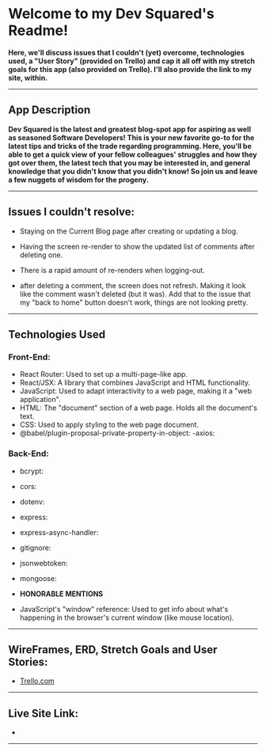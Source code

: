 # Welcome to my Dev Squared's Readme!
**Here, we'll discuss issues that I couldn't (yet) overcome, technologies used, a "User Story" (provided on Trello) and cap it all off with my stretch goals for this app (also provided on Trello). I'll also provide the link to my site, within.**

---

## App Description
**Dev Squared is the latest and greatest blog-spot app for aspiring as well as seasoned Software Developers! This is your new favorite go-to for the latest tips and tricks of the trade regarding programming. Here, you'll be able to get a quick view of your fellow colleagues' struggles and how they got over them, the latest tech that you may be interested in, and general knowledge that you didn't know that you didn't know! So join us and leave a few nuggets of wisdom for the progeny.**

---

## Issues I couldn't resolve:

- Staying on the Current Blog page after creating or updating a blog.

- Having the screen re-render to show the updated list of comments after deleting one.

- There is a rapid amount of re-renders when logging-out.

- after deleting a comment, the screen does not refresh. Making it look like the comment wasn't deleted (but it was). Add that to the issue that my "back to home" button doesn't work, things are not looking pretty.

---

## **Technologies Used**
### Front-End:
- React Router: Used to set up a multi-page-like app.
- React/JSX: A library that combines JavaScript and HTML functionality.
- JavaScript: Used to adapt interactivity to a web page, making it a "web application".
- HTML: The "document" section of a web page. Holds all the document's text.
- CSS: Used to apply styling to the web page document.
- @babel/plugin-proposal-private-property-in-object:
-axios:

### Back-End:
- bcrypt:
- cors:
- dotenv:
- express:
- express-async-handler:
- gitignore:
- jsonwebtoken:
- mongoose:

- **HONORABLE MENTIONS**
- JavaScript's "window" reference: Used to get info about what's happening in the browser's current window (like mouse location).

---

## WireFrames, ERD, Stretch Goals and User Stories:
- [Trello.com](https://trello.com/b/HxWEnQnm/blogging-app-project-board)


---

## Live Site Link:
- []()

---
